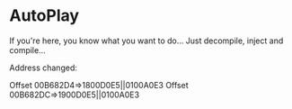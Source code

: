 # AutoPlay

If you're here, you know what you want to do...
Just decompile, inject and compile...

Address changed:

 Offset
00B682D4=>1800D0E5||0100A0E3
 Offset
00B682DC=>1900D0E5||0100A0E3

